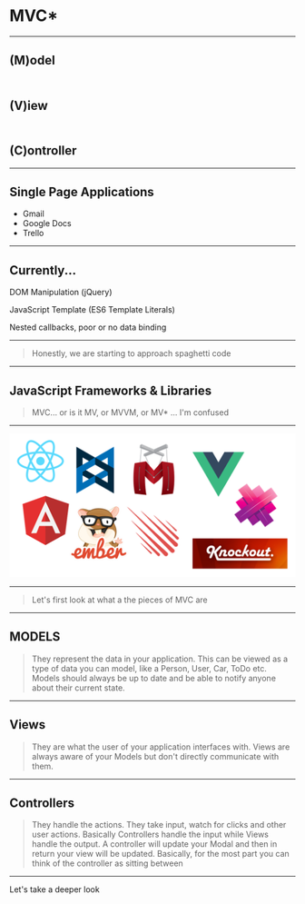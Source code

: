 # MVC*

---

## (M)odel <br><br>

## (V)iew <br><br>

## (C)ontroller

---

## Single Page Applications

* Gmail
* Google Docs
* Trello

---

## Currently...

DOM Manipulation (jQuery) 

JavaScript Template (ES6 Template Literals)

Nested callbacks, poor or no data binding

---

> Honestly, we are starting to approach spaghetti code

---

## JavaScript Frameworks & Libraries

> MVC... or is it MV, or MVVM, or MV* ... I'm confused

---

![inline](assets/frameworks.png)

---

> Let's first look at what a the pieces of MVC are

---

## MODELS

> They represent the data in your application. This can be viewed as a type of data you can model, like a Person, User, Car, ToDo etc. Models should always be up to date and be able to notify anyone about their current state.

---

## Views

> They are what the user of your application interfaces with. Views are always aware of your Models but don't directly communicate with them.

---

## Controllers

> They handle the actions. They take input, watch for clicks and other user actions. Basically Controllers handle the input while Views handle the output. A controller will update your Modal and then in return your view will be updated. Basically, for the most part you can think of the controller as sitting between

---

Let's take a deeper look
